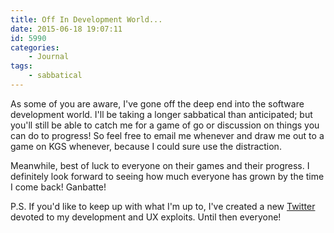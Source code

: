 ```yaml
---
title: Off In Development World...
date: 2015-06-18 19:07:11
id: 5990
categories:
	- Journal
tags:
	- sabbatical
---
```


As some of you are aware, I've gone off the deep end into the software development world. I'll be taking a longer sabbatical than anticipated; but you'll still be able to catch me for a game of go or discussion on things you can do to progress! So feel free to email me whenever and draw me out to a game on KGS whenever, because I could sure use the distraction.

Meanwhile, best of luck to everyone on their games and their progress. I definitely look forward to seeing how much everyone has grown by the time I come back! Ganbatte!

P.S. If you'd like to keep up with what I'm up to, I've created a new [Twitter](http://www.twitter.com/bencodezen) devoted to my development and UX exploits. Until then everyone!